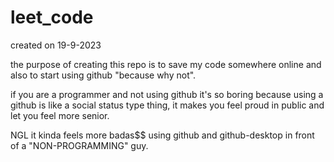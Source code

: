 # leet_code

created on 19-9-2023

the purpose of creating this repo is to save my code somewhere online and also to start using github "because why not".

if you are a programmer and not using github it's so boring because using a github is like a social status type thing, it makes you feel proud in public
and let you feel more senior. 

NGL it kinda feels more badas$$ using github and github-desktop in front of a "NON-PROGRAMMING" guy. 
